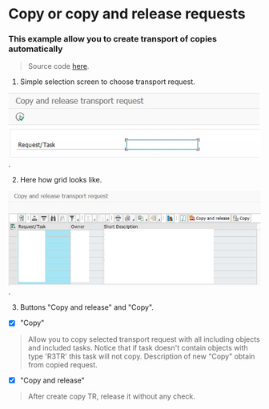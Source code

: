# Copy or copy and release requests

### This example allow you to create transport of copies automatically

>Source code [here](https://github.com/Sgudkov/TR_COPY_RELEASE/blob/main/TR_COPY.abap).

1. Simple selection screen to choose transport request.

![alt text](https://github.com/Sgudkov/TR_COPY_RELEASE/blob/main/SEL_SRC.jpg).

2. Here how grid looks like.

![alt text](https://github.com/Sgudkov/TR_COPY_RELEASE/blob/main/GRID.jpg).

3. Buttons "Copy and release" and "Copy".

- [x] "Copy" 
> Allow you to copy selected transport request with all including objects and included tasks.
> Notice that if task doesn't contain objects with type 'R3TR' this task will not copy.
> Description of new "Copy" obtain from copied request.

- [x] "Copy and release" 
> After create copy TR, release it without any check.